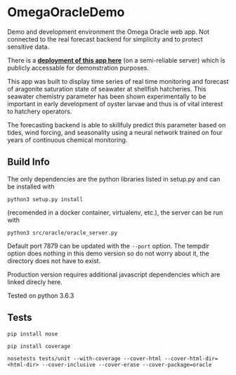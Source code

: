 # OmegaOracleDemo

Demo and development environment the Omega Oracle web app. Not connected to the real 
forecast backend for simplicity and to protect sensitive data.

There is a [__deployment of this app here__](https://oracle.cameronpallen.com/netarts#) (on a semi-reliable server) 
 which is publicly accessable 
for demonstration purposes.

This app was built to display time series of real time monitoring and forecast
of aragonite saturation state of seawater at shellfish hatcheries.
This seawater chemistry parameter has been shown experimentally to be important
in early development of oyster larvae and thus is of vital interest to hatchery
operators.

The forecasting backend is able to skillfuly predict this parameter based on
tides, wind forcing, and seasonality using a neural network trained on four
years of continuous chemical monitoring.

## Build Info

The only dependencies are the python libraries listed in setup.py and can be
installed with 

```python3 setup.py install``` 

(recomended in a docker container,
virtualenv, etc.), the server
can be run with 

```python3 src/oracle/oracle_server.py```

Default port 7879 can be
updated with the `--port` option. The tempdir option does nothing in this demo
version so do not worry about it, the directory does not have to exist.

Production version requires additional javascript dependencies which are linked
direcly here.

Tested on python 3.6.3

## Tests

```pip install nose```

```pip install coverage```

```nosetests tests/unit --with-coverage --cover-html --cover-html-dir=<html-dir> --cover-inclusive --cover-erase --cover-package=oracle```

